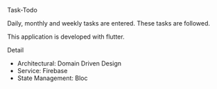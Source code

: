 Task-Todo

Daily, monthly and weekly tasks are entered. These tasks are followed.

This application is developed with flutter.

Detail
- Architectural: Domain Driven Design
- Service: Firebase
- State Management: Bloc
